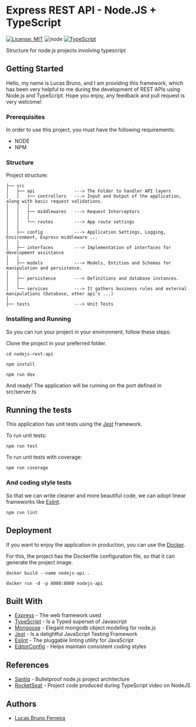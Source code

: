 # Express REST API - Node.JS + TypeScript

[![License: MIT](https://img.shields.io/badge/License-MIT-yellow.svg)](https://opensource.org/licenses/MIT) ![node](https://img.shields.io/node/v/express) [![TypeScript](https://badges.frapsoft.com/typescript/version/typescript-next.svg?v=101)](https://github.com/ellerbrock/typescript-badges/)

Structure for node.js projects involving typescript

## Getting Started

Hello, my name is Lucas Bruno, and I am providing this framework, which has been very helpful to me during the development of REST APIs using Node.js and TypeScript. Hope you enjoy, any feedback and pull request is very welcome!


### Prerequisites

In order to use this project, you must have the following requirements:

* NODE
* NPM

### Structure

Project structure:
```
├── src
│   ├── api               ---> The Folder to handler API layers
│   │   ├── controllers   ---> Input and Output of the application, along with basic request validations.
│   │   │
│   │   ├── middlewares   ---> Request Interceptors
│   │   │
│   │   └── routes        ---> App route settings
│   │
│   ├── config            ---> Application Settings, Logging, Environment, Express middleware ...
│   │
│   ├── interfaces        ---> Implementation of interfaces for development assistance
│   │
│   ├── models            ---> Models, Entities and Schemas for manipulation and persistence.
│   │
│   ├── persistence       ---> Definitions and database instances.
│   │
│   └── services          ---> It gathers business rules and external manipulations (Database, other api's ...)
│
├── tests                 ---> Unit Tests

```

### Installing and Running

So you can run your project in your environment, follow these steps:

Clone the project in your preferred folder.


```
cd nodejs-rest-api
```

```
npm install
```

```
npm run dev
```

And ready! The application will be running on the port defined in src/server.ts

## Running the tests

This application has unit tests using the [Jest](https://jestjs.io/) framework.

To run unit tests:

```
npm run test
```

To run unit tests with coverage:

```
npm run coverage
```


### And coding style tests

So that we can write cleaner and more beautiful code, we can adopt linear frameworks like [Eslint](https://eslint.org/).

```
npm run lint
```

## Deployment


If you want to enjoy the application in production, you can use the [Docker](https://www.docker.com/).

For this, the project has the Dockerfile configuration file, so that it can generate the project image.

```
docker build --name nodejs-api .
```

```
docker run -d -p 8080:8080 nodejs-api
```

## Built With

* [Express](https://expressjs.com/pt-br/) - The web framework used
* [TypeScript](https://www.typescriptlang.org/) - Is a Typed superset of Javascript
* [Mongoose](https://mongoosejs.com/) - Elegant mongodb object modeling for node.js
* [Jest](https://jestjs.io/) - Is a delightful JavaScript Testing Framework
* [Eslint](https://eslint.org/) - The pluggable linting utility for JavaScript
* [EditorConfig](https://editorconfig.org/) - Helps maintain consistent coding styles


## References

* [Santiq](https://softwareontheroad.com/ideal-nodejs-project-structure/?utm_source=devto&utm_medium=post) - Bulletproof node.js project architecture
* [RocketSeat](https://github.com/Rocketseat/youtube-typescript-nodejs) - Project code produced during TypeScript video on NodeJS

## Authors

*  [Lucas Bruno Ferreira](https://github.com/Lucasbrunoferreira)
